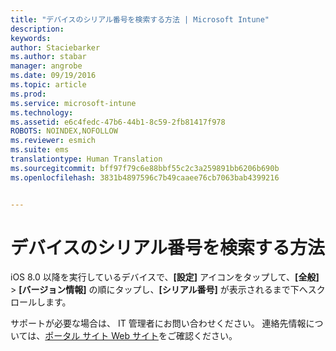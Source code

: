 ```yaml
---
title: "デバイスのシリアル番号を検索する方法 | Microsoft Intune"
description: 
keywords: 
author: Staciebarker
ms.author: stabar
manager: angrobe
ms.date: 09/19/2016
ms.topic: article
ms.prod: 
ms.service: microsoft-intune
ms.technology: 
ms.assetid: e6c4fedc-47b6-44b1-8c59-2fb81417f978
ROBOTS: NOINDEX,NOFOLLOW
ms.reviewer: esmich
ms.suite: ems
translationtype: Human Translation
ms.sourcegitcommit: bff97f79c6e88bbf55c2c3a259891bb6206b690b
ms.openlocfilehash: 3831b4897596c7b49caaee76cb7063bab4399216


---
```



# デバイスのシリアル番号を検索する方法

iOS 8.0 以降を実行しているデバイスで、**[設定]** アイコンをタップして、**[全般]**  >  **[バージョン情報]** の順にタップし、**[シリアル番号]** が表示されるまで下へスクロールします。

サポートが必要な場合は、 IT 管理者にお問い合わせください。 連絡先情報については、[ポータル サイト Web サイト](http://portal.manage.microsoft.com)をご確認ください。





<!--HONumber=Sep16_HO3-->


